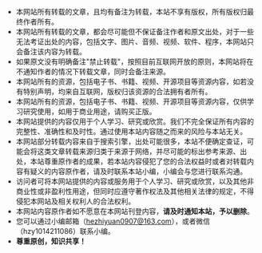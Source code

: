 - 本网站所有转载的文章，且均有备注为转载，本站不享有版权，所有版权归最终作者所有。
- 本网站所有转载的文章，都会尽可能但不保证备注作者和原文出处，对于一些无法考证出处的内容，包括文字、图片、音频、视频、软件、程序，本网站只会备注该内容为转载。
- 如果原文没有明确备注"禁止转载"，按照目前互联网开放的原则，本网站将在不通知作者的情况下转载文章，同时会备注来源。
- 本网站所有的资源，包括电子书、书籍、视频、开源项目等资源内容，如若没有特别声明，均来自互联网，版权归该资源的合法拥有者所有。
- 本网站所有的资源，包括电子书、书籍、视频、开源项目等资源内容，仅供学习研究使用，如用于商业用途，请购买正版。
- 本网站提供的内容仅用于个人学习、研究或欣赏。我们不完全保证所有内容的完整性、准确性和及时性。通过使用本站内容随之而来的风险与本站无关。
- 本网站部分转载内容来自于搜索引擎，出处可能很多，本站不便确定查证，可能会将这类文章转载来源归类于来源于网络，并尽可能的标出参考来源、出处，本站尊重原作者的成果，若本站内容侵犯了您的合法权益时或者对转载内容有疑义的内容原作者，请及时联系本站小编，小编会与您进行联系沟通。
- 访问者可将本网站提供的内容或服务用于个人学习、研究或欣赏，以及其他非商业性或非盈利性用途，但同时应遵守著作权法及其他相关法律的规定，不得侵犯本网站及相关权利人的合法权利。
- 本网站内容原作者如不愿意在本网站刊登内容，**请及时通知本站，予以删除**。
- 您可以通过小编邮箱（hezhiyuan0907@163.com），或者微信（hzy1014211086）联系小编。
- **尊重原创，知识共享！**